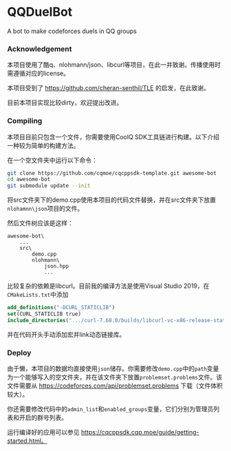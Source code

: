 # QQDuelBot
A bot to make codeforces duels in QQ groups

### Acknowledgement

本项目使用了酷q、nlohmann/json、libcurl等项目，在此一并致谢。传播使用时需遵循对应的license。

本项目受到了 https://github.com/cheran-senthil/TLE 的启发，在此致谢。

目前本项目实现比较dirty，欢迎提出改进。

### Compiling

本项目目前只包含一个文件，你需要使用CoolQ SDK工具链进行构建。以下介绍一种较为简单的构建方法。

在一个空文件夹中运行以下命令：

```bash
git clone https://github.com/cqmoe/cqcppsdk-template.git awesome-bot
cd awesome-bot
git submodule update --init
```

将src文件夹下的demo.cpp使用本项目的代码文件替换，并在src文件夹下放置`nlohamnn\json`项目的文件。

然后文件树应该是这样：

```
awesome-bot\
	...
	src\
		demo.cpp
		nlohmann\
			json.hpp
			...
```

比较复杂的依赖是libcurl。目前我的编译方法是使用Visual Studio 2019，在`CMakeLists.txt`中添加

```CMake
add_definitions("-DCURL_STATICLIB")
set(CURL_STATICLIB true)
include_directories(".../curl-7.68.0/builds/libcurl-vc-x86-release-static-ipv6-sspi-winssl/include")
```

并在代码开头手动添加宏并link动态链接库。

### Deploy

由于懒，本项目的数据均直接使用`json`储存。你需要修改`demo.cpp`中的`path`变量为一个能够写入的空文件夹，并在该文件夹下放置`problemset.problems`文件。该文件需要从 https://codeforces.com/api/problemset.problems 下载（文件体积较大）。

你还需要修改代码中的`admin_list`和`enabled_groups`变量，它们分别为管理员列表和开启的群号列表。

运行编译好的应用可以参见 https://cqcppsdk.cqp.moe/guide/getting-started.html。